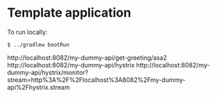 # Template application

To run locally:
```
$ ../gradlew bootRun
```
http://localhost:8082/my-dummy-api/get-greeting/asa2
http://localhost:8082/my-dummy-api/hystrix
http://localhost:8082/my-dummy-api/hystrix/monitor?stream=http%3A%2F%2Flocalhost%3A8082%2Fmy-dummy-api%2Fhystrix.stream



